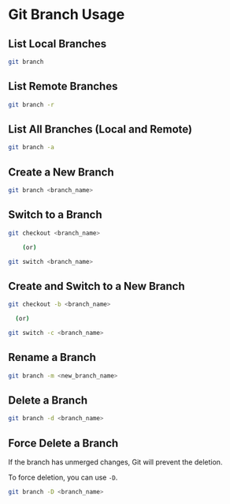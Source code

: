 # Git Branch Usage

## List Local Branches

```bash
git branch
```

## List Remote Branches

```bash
git branch -r
```

## List All Branches (Local and Remote)

```bash
git branch -a
```

## Create a New Branch

```bash
git branch <branch_name>
```

## Switch to a Branch

```bash
git checkout <branch_name>

    (or)

git switch <branch_name>
```

## Create and Switch to a New Branch

```bash
git checkout -b <branch_name>

  (or)

git switch -c <branch_name>
```

## Rename a Branch

```bash
git branch -m <new_branch_name>
```

## Delete a Branch

```bash
git branch -d <branch_name>
```

## Force Delete a Branch

If the branch has unmerged changes, Git will prevent the deletion.

To force deletion, you can use `-D`.

```bash
git branch -D <branch_name>
```
